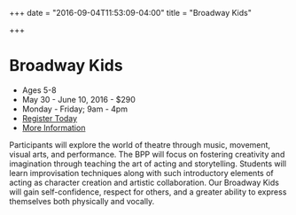 +++
date = "2016-09-04T11:53:09-04:00"
title = "Broadway Kids"

+++

# Broadway Kids

* Ages 5-8
* May 30 - June 10, 2016 - $290
* Monday - Friday; 9am - 4pm
* [Register Today](2016_IvyTech_YouthSummerCamps_Registration_earlyBPP.pdf)
* [More Information](mailto:bppwrite@newplays.org)

Participants will explore the world of theatre through music, movement, visual arts, and performance. The BPP will focus on fostering creativity and imagination through teaching the art of acting and storytelling. Students will learn improvisation techniques along with such introductory elements of acting as character creation and artistic collaboration. Our Broadway Kids will gain self-confidence, respect for others, and a greater ability to express themselves both physically and vocally.
